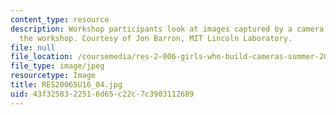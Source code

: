 ```yaml
---
content_type: resource
description: Workshop participants look at images captured by a camera used during
  the workshop. Courtesy of Jon Barron, MIT Lincoln Laboratory.
file: null
file_location: /coursemedia/res-2-006-girls-who-build-cameras-summer-2016/43f3258322516d65c22c7c3903112689_RES2006SU16_04.jpg
file_type: image/jpeg
resourcetype: Image
title: RES2006SU16_04.jpg
uid: 43f32583-2251-6d65-c22c-7c3903112689
---
```

